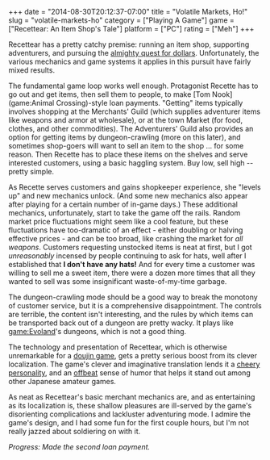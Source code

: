 +++
date = "2014-08-30T20:12:37-07:00"
title = "Volatile Markets, Ho!"
slug = "volatile-markets-ho"
category = ["Playing A Game"]
game = ["Recettear: An Item Shop's Tale"]
platform = ["PC"]
rating = ["Meh"]
+++

Recettear has a pretty catchy premise: running an item shop, supporting adventurers, and pursuing the <a href="http://cloud-4.steampowered.com/ugc/596930861153561345/59B0BD089FAFFCD76ACABAB06157DBD1DCA1516C/">almighty quest for dollars</a>.  Unfortunately, the various mechanics and game systems it applies in this pursuit have fairly mixed results.

The fundamental game loop works well enough.  Protagonist Recette has to go out and get items, then sell them to people, to make [Tom Nook](game:Animal Crossing)-style loan payments.  "Getting" items typically involves shopping at the Merchants' Guild (which supplies adventurer items like weapons and armor at wholesale), or at the town Market (for food, clothes, and other commodities).  The Adventurers' Guild also provides an option for getting items by dungeon-crawling (more on this later), and sometimes shop-goers will want to sell an item to the shop ... for some reason.  Then Recette has to place these items on the shelves and serve interested customers, using a basic haggling system.  Buy low, sell high -- pretty simple.

As Recette serves customers and gains shopkeeper experience, she "levels up" and new mechanics unlock.  (And some new mechanics also appear after playing for a certain number of in-game days.)  These additional mechanics, unfortunately, start to take the game off the rails.  Random market price fluctuations might seem like a cool feature, but these fluctuations have too-dramatic of an effect - either doubling or halving effective prices - and can be too broad, like crashing the market for <i>all weapons</i>.  Customers requesting unstocked items is neat at first, but I got <i>unreasonably</i> incensed by people continuing to ask for hats, well after I established that <b>I don't have any hats!</b>  And for every time a customer was willing to sell me a sweet item, there were a dozen more times that all they wanted to sell was some insignificant waste-of-my-time garbage.

The dungeon-crawling mode should be a good way to break the monotony of customer service, but it is a comprehensive disappointment.  The controls are terrible, the content isn't interesting, and the rules by which items can be transported back out of a dungeon are pretty wacky.  It plays like <game:Evoland>'s dungeons, which is not a good thing.

The technology and presentation of Recettear, which is otherwise unremarkable for a <a href="http://en.wikipedia.org/wiki/D%C5%8Djin_soft">doujin game</a>, gets a pretty serious boost from its clever localization.  The game's clever and imaginative translation lends it a <a href="http://cloud-4.steampowered.com/ugc/578969164293369452/DD691F54C05E336BB02F0964EE222132190DB188/">cheery</a> <a href="http://cloud-4.steampowered.com/ugc/595805657219896312/498BA2CD6689A272CEFB7CE7C6E4C523C842D1AC/">personality</a>, and an <a href="http://cloud-4.steampowered.com/ugc/54357796389988914/81D09F27E8CA62F9D26F483F73F05CC7CE7D797B/">offbeat</a> sense of humor that helps it stand out among other Japanese amateur games.

As neat as Recettear's basic merchant mechanics are, and as entertaining as its localization is, these shallow pleasures are ill-served by the game's disorienting complications and lackluster adventuring mode.  I admire the game's design, and I had some fun for the first couple hours, but I'm not really jazzed about soldiering on with it.

<i>Progress: Made the second loan payment.</i>